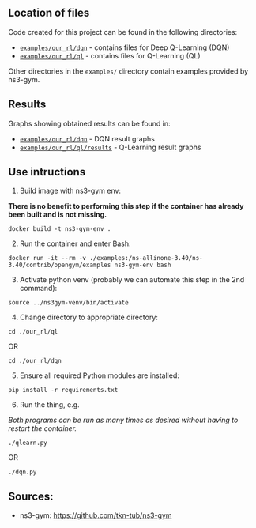 ## Location of files

Code created for this project can be found in the following directories:

- [`examples/our_rl/dqn`](https://github.com/vasyagladush/ml-ns3/tree/main/examples/our_rl/dqn) - contains files for Deep Q-Learning (DQN)
- [`examples/our_rl/ql`](https://github.com/vasyagladush/ml-ns3/tree/main/examples/our_rl/ql) - contains files for Q-Learning (QL)

Other directories in the `examples/` directory contain examples provided by ns3-gym.

## Results

Graphs showing obtained results can be found in:
- [`examples/our_rl/dqn`](https://github.com/vasyagladush/ml-ns3/tree/main/examples/our_rl/dqn) - DQN result graphs
- [`examples/our_rl/ql/results`](https://github.com/vasyagladush/ml-ns3/tree/main/examples/our_rl/ql/results) - Q-Learning result graphs
## Use intructions

1. Build image with ns3-gym env:

**There is no benefit to performing this step if the container has already been built and is not missing.**

```
docker build -t ns3-gym-env .
```

2. Run the container and enter Bash:

```console
docker run -it --rm -v ./examples:/ns-allinone-3.40/ns-3.40/contrib/opengym/examples ns3-gym-env bash
```

3. Activate python venv (probably we can automate this step in the 2nd command):

```console
source ../ns3gym-venv/bin/activate
```

4. Change directory to appropriate directory:

```console
cd ./our_rl/ql
```
OR

```console
cd ./our_rl/dqn
```

5. Ensure all required Python modules are installed:

```console
pip install -r requirements.txt
```

6. Run the thing, e.g.

_Both programs can be run as many times as desired without having to restart the container._

```console
./qlearn.py
```

OR

```console
./dqn.py
```

## Sources:

- ns3-gym: https://github.com/tkn-tub/ns3-gym
